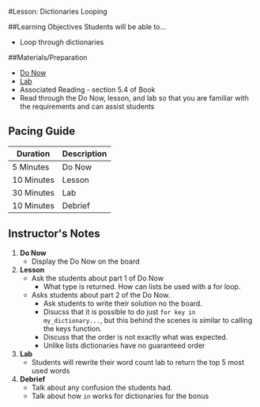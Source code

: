#Lesson: Dictionaries Looping

##Learning Objectives
Students will be able to...

* Loop through dictionaries 

##Materials/Preparation
* [Do Now]
* [Lab]
* Associated Reading - section 5.4 of Book
*  Read through the Do Now, lesson, and lab so that you are familiar with the requirements and can assist students

## Pacing Guide
| **Duration**   | **Description** |
| ---------- | ----------- |
| 5 Minutes  | Do Now      |
| 10 Minutes | Lesson      |
| 30 Minutes | Lab         |
| 10 Minutes | Debrief     |

## Instructor's Notes

1. **Do Now**
    * Display the Do Now on the board
2. **Lesson**
	* Ask the students about part 1 of Do Now
		* What type is returned. How can lists be used with a for loop. 
	* Asks students about part 2 of the Do Now. 
		* Ask students to write their solution no the board. 
		* Disucss that it is possible to do just `for key in my_dictionary...`, but this behind the scenes is similar to calling the keys function. 
		* Discuss that the order is not exactly what was expected. 
		* Unlike lists dictionaries have no guaranteed order 
3. **Lab**	
	* Students will rewrite their word count lab to return the top 5 most used words 
4. **Debrief**
	* Talk about any confusion the students had. 
	* Talk about how `in` works for dictionaries for the bonus



[Do Now]: do_now.md
[Lab]: lab.md